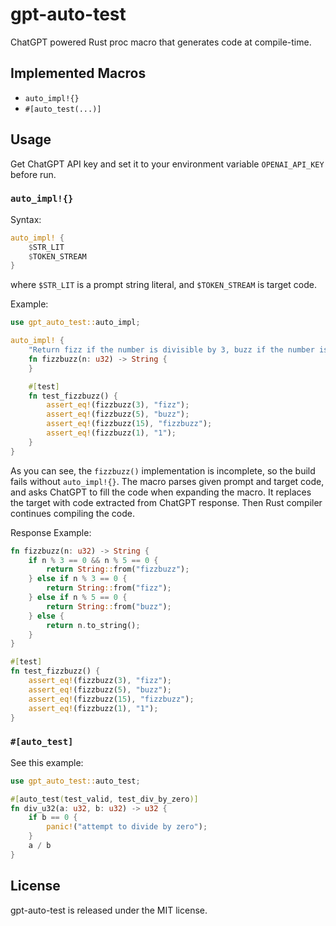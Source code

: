 # gpt-auto-test

ChatGPT powered Rust proc macro that generates code at compile-time.

## Implemented Macros

* `auto_impl!{}`
* `#[auto_test(...)]`

## Usage

Get ChatGPT API key and set it to your environment variable `OPENAI_API_KEY` before run.

### `auto_impl!{}`

Syntax:

```rust
auto_impl! {
    $STR_LIT
    $TOKEN_STREAM
}
```

where `$STR_LIT` is a prompt string literal, and `$TOKEN_STREAM` is target code.

Example:

```rust
use gpt_auto_test::auto_impl;

auto_impl! {
    "Return fizz if the number is divisible by 3, buzz if the number is divisible by 5, and fizzbuzz if the number is divisible by both 3 and 5."
    fn fizzbuzz(n: u32) -> String {
    }

    #[test]
    fn test_fizzbuzz() {
        assert_eq!(fizzbuzz(3), "fizz");
        assert_eq!(fizzbuzz(5), "buzz");
        assert_eq!(fizzbuzz(15), "fizzbuzz");
        assert_eq!(fizzbuzz(1), "1");
    }
}
```

As you can see, the `fizzbuzz()` implementation is incomplete, so the build fails without `auto_impl!{}`. The macro parses given prompt and target code, and asks ChatGPT to fill the code when expanding the macro. It replaces the target with code extracted from ChatGPT response. Then Rust compiler continues compiling the code.

Response Example:

```rust
fn fizzbuzz(n: u32) -> String {
    if n % 3 == 0 && n % 5 == 0 {
        return String::from("fizzbuzz");
    } else if n % 3 == 0 {
        return String::from("fizz");
    } else if n % 5 == 0 {
        return String::from("buzz");
    } else {
        return n.to_string();
    }
}

#[test]
fn test_fizzbuzz() {
    assert_eq!(fizzbuzz(3), "fizz");
    assert_eq!(fizzbuzz(5), "buzz");
    assert_eq!(fizzbuzz(15), "fizzbuzz");
    assert_eq!(fizzbuzz(1), "1");
}
```

### `#[auto_test]`

See this example:

```rust
use gpt_auto_test::auto_test;

#[auto_test(test_valid, test_div_by_zero)]
fn div_u32(a: u32, b: u32) -> u32 {
    if b == 0 {
        panic!("attempt to divide by zero");
    }
    a / b
}
```

## License

gpt-auto-test is released under the MIT license.
